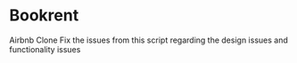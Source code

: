 # Bookrent
Airbnb Clone
Fix the issues from this script regarding the design issues and functionality issues
